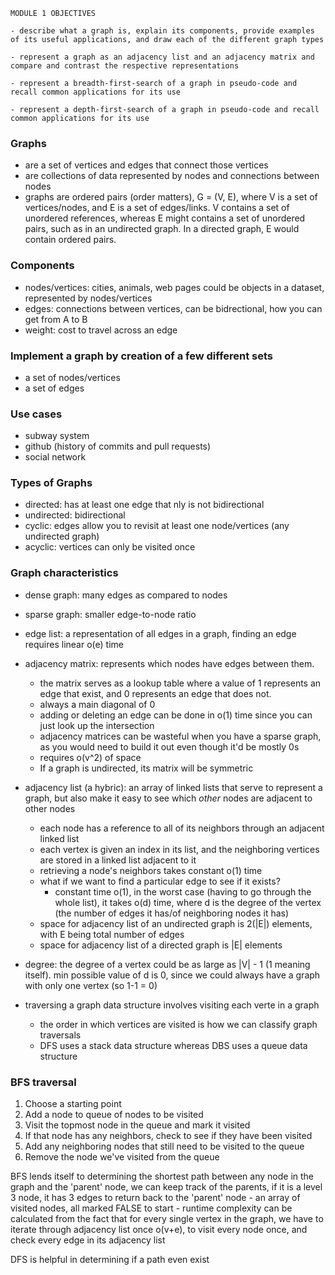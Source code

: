
```
MODULE 1 OBJECTIVES

- describe what a graph is, explain its components, provide examples of its useful applications, and draw each of the different graph types

- represent a graph as an adjacency list and an adjacency matrix and compare and contrast the respective representations

- represent a breadth-first-search of a graph in pseudo-code and recall common applications for its use

- represent a depth-first-search of a graph in pseudo-code and recall common applications for its use
```


### Graphs
* are a set of vertices and edges that connect those vertices
* are collections of data represented by nodes and connections between nodes 
* graphs are ordered pairs (order matters), G = (V, E), where V is a set of vertices/nodes, and E is a set of edges/links. V contains a set of unordered references, whereas E might contains a set of unordered pairs, such as in an undirected graph. In a directed graph, E would contain ordered pairs.

### Components
- nodes/vertices: cities, animals, web pages could be objects in a dataset, represented by nodes/vertices
- edges: connections between vertices, can be bidrectional, how you can get from A to B
- weight: cost to travel across an edge

### Implement a graph by creation of a few different sets
- a set of nodes/vertices 
- a set of edges

### Use cases
- subway system
- github (history of commits and pull requests)
- social network

### Types of Graphs
- directed: has at least one edge that nly is not bidirectional
- undirected: bidirectional 
- cyclic: edges allow you to revisit at least one node/vertices (any undirected graph)
- acyclic: vertices can only be visited once

### Graph characteristics
* dense graph: many edges as compared to nodes
* sparse graph: smaller edge-to-node ratio
* edge list: a representation of all edges in a graph, finding an edge requires linear o(e) time
* adjacency matrix: represents which nodes have edges between them. 
    - the matrix serves as a lookup table where a value of 1 represents an edge that exist, and 0 represents an edge that does not. 
    - always a main diagonal of 0
    - adding or deleting an edge can be done in o(1) time since you can just look up the intersection
    - adjacency matrices can be wasteful when you have a sparse graph, 
    as you would need to build it out even though it'd be mostly 0s
    - requires o(v^2) of space
    - If a graph is undirected, its matrix will be symmetric
* adjacency list (a hybric): an array of linked lists that serve to represent
a graph, but also make it easy to see which *other* nodes are adjacent to other nodes
    - each node has a reference to all of its neighbors through an adjacent linked list
    - each vertex is given an index in its list, and the neighboring vertices
    are stored in a linked list adjacent to it
    - retrieving a node's neighbors takes constant o(1) time 
    - what if we want to find a particular edge to see if it exists? 
        - constant time o(1), in the worst case (having to go through the whole list), it takes o(d) time, where d is the degree of the vertex (the number of edges it has/of neighboring nodes it has)
    - space for adjacency list of an undirected graph is 2(|E|) elements, with E being total number of edges 
    - space for adjacency list of a directed graph is |E| elements

* degree: the degree of a vertex could be as large as |V| - 1 (1 meaning itself). min possible value of d is 0, since we could always have a graph with only one vertex (so 1-1 = 0)

* traversing a graph data structure involves visiting each verte in a graph
    - the order in which vertices are visited is how we can classify graph traversals
    - DFS uses a stack data structure whereas DBS uses a queue data structure

### BFS traversal
1. Choose a starting point
2. Add a node to queue of nodes to be visited
3. Visit the topmost node in the queue and mark it visited
4. If that node has any neighbors, check to see if they have been visited
5. Add any neighboring nodes that still need to be visited to the queue
6. Remove the node we've visited from the queue

BFS lends itself to determining the shortest path between any node in the graph and the 'parent' node, we can keep track of the parents, if it is a level 3 node, it has 3 edges to return back to the 'parent' node
    - an array of visited nodes, all marked FALSE to start
    - runtime complexity can be calculated from the fact that for every single vertex in the graph, we have to iterate through adjacency list once o(v+e), to visit every node once, and check every edge in its adjacency list

DFS is helpful in determining if a path even exist

